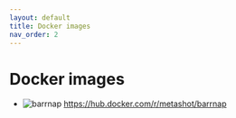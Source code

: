 ```yaml
---
layout: default
title: Docker images
nav_order: 2
---
```


# Docker images

- ![barrnap](https://img.shields.io/docker/v/metashot/barrnap?sort=semver&label=barrnap&style=flat-square)
https://hub.docker.com/r/metashot/barrnap
